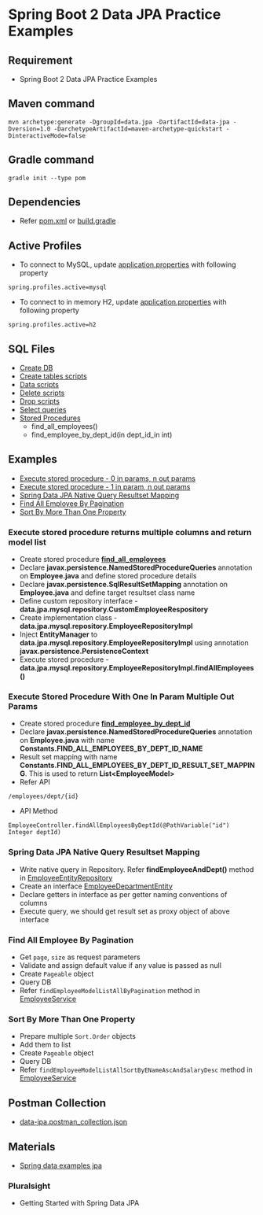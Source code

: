 # Spring Boot 2 Data JPA Practice Examples

## Requirement
* Spring Boot 2 Data JPA Practice Examples

## Maven command
```
mvn archetype:generate -DgroupId=data.jpa -DartifactId=data-jpa -Dversion=1.0 -DarchetypeArtifactId=maven-archetype-quickstart -DinteractiveMode=false
```

## Gradle command
```
gradle init --type pom
```

## Dependencies
* Refer [pom.xml](pom.xml) or [build.gradle](build.gradle)

## Active Profiles
* To connect to MySQL, update [application.properties](src/main/resources/application.properties) with following property
```
spring.profiles.active=mysql
```
* To connect to in memory H2, update [application.properties](src/main/resources/application.properties) with following property
```
spring.profiles.active=h2
```

## SQL Files
* [Create DB](https://github.com/avinashbabudonthu/sql/blob/master/mysql/create-db-and-user.sql)
* [Create tables scripts](https://github.com/avinashbabudonthu/sql/blob/master/mysql/practice-tables.sql)
* [Data scripts](https://github.com/avinashbabudonthu/sql/blob/master/mysql/insert-queries.sql)
* [Delete scripts](https://github.com/avinashbabudonthu/sql/blob/master/mysql/delete-queries.sql)
* [Drop scripts](https://github.com/avinashbabudonthu/sql/blob/master/mysql/drop-queries.sql)
* [Select queries](https://github.com/avinashbabudonthu/sql/blob/master/mysql/select-queries.sql)
* [Stored Procedures](https://github.com/avinashbabudonthu/sql/blob/master/mysql/stored-procedures.sql)
	* find_all_employees()
	* find_employee_by_dept_id(in dept_id_in int)

## Examples
* [Execute stored procedure - 0 in params, n out params](#execute-stored-procedure-returns-multiple-columns-and-return-model-list)
* [Execute stored procedure - 1 in param, n out params](#execute-stored-procedure-with-one-in-param-multiple-out-params)
* [Spring Data JPA Native Query Resultset Mapping](#spring-data-jpa-native-query-resultset-mapping)
* [Find All Employee By Pagination](#find-all-employee-by-pagination)
* [Sort By More Than One Property](#sort-by-more-than-one-property)

### Execute stored procedure returns multiple columns and return model list
* Create stored procedure **[find_all_employees](https://github.com/avinashbabudonthu/sql/blob/master/mysql/stored-procedures.sql)**
* Declare **javax.persistence.NamedStoredProcedureQueries** annotation on **Employee.java** and define stored procedure details
* Declare **javax.persistence.SqlResultSetMapping** annotation on **Employee.java** and define target resultset class name
* Define custom repository interface - **data.jpa.mysql.repository.CustomEmployeeRespository**
* Create implementation class - **data.jpa.mysql.repository.EmployeeRepositoryImpl**
* Inject **EntityManager** to **data.jpa.mysql.repository.EmployeeRepositoryImpl** using annotation **javax.persistence.PersistenceContext**
* Execute stored procedure - **data.jpa.mysql.repository.EmployeeRepositoryImpl.findAllEmployees()**

### Execute Stored Procedure With One In Param Multiple Out Params
* Create stored procedure **[find_employee_by_dept_id](https://github.com/avinashbabudonthu/sql/blob/master/mysql/stored-procedures.sql)**
* Declare **javax.persistence.NamedStoredProcedureQueries** annotation on **Employee.java** with name **Constants.FIND_ALL_EMPLOYEES_BY_DEPT_ID_NAME**
* Result set mapping with name **Constants.FIND_ALL_EMPLOYEES_BY_DEPT_ID_RESULT_SET_MAPPING**. This is used to return **List&lt;EmployeeModel&gt;**
* Refer API
```
/employees/dept/{id}
```
* API Method
```
EmployeeController.findAllEmployeesByDeptId(@PathVariable("id") Integer deptId)
```

### Spring Data JPA Native Query Resultset Mapping
* Write native query in Repository. Refer **findEmployeeAndDept()** method in [EmployeeEntityRepository](src/main/java/data/jpa/repository/EmployeeEntityRepository.java)
* Create an interface [EmployeeDepartmentEntity](src/main/java/data/jpa/entity/EmployeeDepartmentEntity.java)
* Declare getters in interface as per getter naming conventions of columns
* Execute query, we should get result set as proxy object of above interface

### Find All Employee By Pagination
* Get `page`, `size` as request parameters
* Validate and assign default value if any value is passed as null
* Create `Pageable` object
* Query DB
* Refer `findEmployeeModelListAllByPagination` method in [EmployeeService](src/main/java/data/jpa/service/EmployeeService.java)

### Sort By More Than One Property
* Prepare multiple `Sort.Order` objects
* Add them to list
* Create `Pageable` object
* Query DB
* Refer `findEmployeeModelListAllSortByENameAscAndSalaryDesc` method in [EmployeeService](src/main/java/data/jpa/service/EmployeeService.java)

## Postman Collection
* [data-jpa.postman_collection.json](postman-collection/data-jpa.postman_collection.json)

## Materials
* [Spring data examples jpa](https://github.com/spring-projects/spring-data-examples/tree/master/jpa/jpa21)
### Pluralsight
* Getting Started with Spring Data JPA